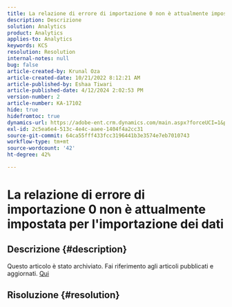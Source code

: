 ```yaml
---
title: La relazione di errore di importazione 0 non è attualmente impostata per l'importazione dei dati
description: Descrizione
solution: Analytics
product: Analytics
applies-to: Analytics
keywords: KCS
resolution: Resolution
internal-notes: null
bug: false
article-created-by: Krunal Oza
article-created-date: 10/21/2022 8:12:21 AM
article-published-by: Eshaa Tiwari
article-published-date: 4/12/2024 2:02:53 PM
version-number: 2
article-number: KA-17102
hide: true
hidefromtoc: true
dynamics-url: https://adobe-ent.crm.dynamics.com/main.aspx?forceUCI=1&pagetype=entityrecord&etn=knowledgearticle&id=18dd4612-1851-ed11-bba2-0022480867fb
exl-id: 2c5ea6e4-513c-4e4c-aaee-1404f4a2cc31
source-git-commit: 64ca55fff433fcc3196441b3e3574e7eb7010743
workflow-type: tm+mt
source-wordcount: '42'
ht-degree: 42%

---
```


# La relazione di errore di importazione 0 non è attualmente impostata per l&#39;importazione dei dati

## Descrizione {#description}

Questo articolo è stato archiviato. Fai riferimento agli articoli pubblicati e aggiornati. [Qui](https://experienceleague.adobe.com/search.html?lang=it#sort=relevancy)

## Risoluzione {#resolution}
